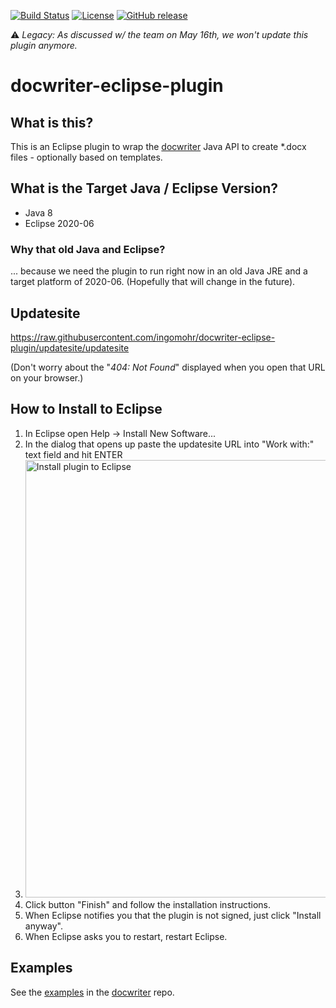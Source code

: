 [![Build Status](https://travis-ci.com/ingomohr/docwriter-eclipse-plugin.svg?branch=main)](https://travis-ci.com/ingomohr/docwriter-eclipse-plugin)
[![License](https://img.shields.io/badge/License-Apache%202.0-yellow.svg)](https://opensource.org/licenses/Apache-2.0)
[![GitHub release](https://img.shields.io/github/release/ingomohr/docwriter-eclipse-plugin.svg)](https://GitHub.com/ingomohr/docwriter-eclipse-plugin/releases/)

⚠️ _Legacy: As discussed w/ the team on May 16th, we won't update this plugin anymore._

# docwriter-eclipse-plugin

## What is this?
This is an Eclipse plugin to wrap the [docwriter](https://github.com/ingomohr/docwriter) Java API to create *.docx files - optionally based on templates.

## What is the Target Java / Eclipse Version?
- Java 8
- Eclipse 2020-06

### Why that old Java and Eclipse?
... because we need the plugin to run right now in an old Java JRE and a target platform of 2020-06. (Hopefully that will change in the future).

## Updatesite
https://raw.githubusercontent.com/ingomohr/docwriter-eclipse-plugin/updatesite/updatesite

(Don't worry about the "_404: Not Found_" displayed when you open that URL on your browser.)

## How to Install to Eclipse
1. In Eclipse open Help -> Install New Software...
2. In the dialog that opens up paste the updatesite URL into "Work with:" text field and hit ENTER
3. <img width="700" alt="Install plugin to Eclipse" src="https://user-images.githubusercontent.com/2838592/138778750-33af6e1e-bba6-46c2-92e4-ad909211cb2d.png">
4. Click button "Finish" and follow the installation instructions.
5. When Eclipse notifies you that the plugin is not signed, just click "Install anyway".
6. When Eclipse asks you to restart, restart Eclipse.

## Examples
See the [examples](https://github.com/ingomohr/docwriter/wiki/Examples) in the [docwriter](https://github.com/ingomohr/docwriter) repo.

